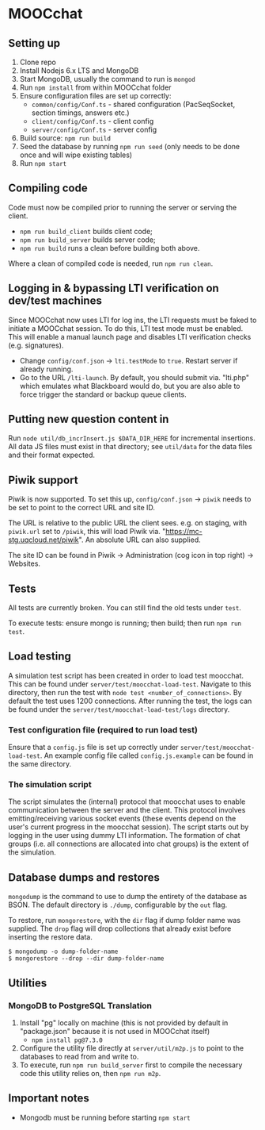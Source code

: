 # MOOCchat

## Setting up

1. Clone repo
2. Install Nodejs 6.x LTS and MongoDB
3. Start MongoDB, usually the command to run is `mongod`
4. Run `npm install` from within MOOCchat folder
5. Ensure configuration files are set up correctly:
   * `common/config/Conf.ts` - shared configuration (PacSeqSocket, section timings, answers etc.)
   * `client/config/Conf.ts` - client config
   * `server/config/Conf.ts` - server config
6. Build source: `npm run build`
7. Seed the database by running `npm run seed` (only needs to be done once and will wipe existing tables)
8. Run `npm start`

## Compiling code
Code must now be compiled prior to running the server or serving the client.

* `npm run build_client` builds client code;
* `npm run build_server` builds server code;
* `npm run build` runs a clean before building both above.

Where a clean of compiled code is needed, run `npm run clean`.

## Logging in & bypassing LTI verification on dev/test machines
Since MOOCchat now uses LTI for log ins, the LTI requests must be faked to initiate a MOOCchat session.
To do this, LTI test mode must be enabled. This will enable a manual launch page and disables LTI verification checks (e.g. signatures).

* Change `config/conf.json` -> `lti.testMode` to `true`. Restart server if already running.
* Go to the URL `/lti-launch`. By default, you should submit via. "lti.php" which emulates what Blackboard would do, but you are also able to force trigger the standard or backup queue clients.

## Putting new question content in
Run `node util/db_incrInsert.js $DATA_DIR_HERE` for incremental insertions. All data JS files must exist in that directory; see `util/data` for the data files and their format expected.

## Piwik support
Piwik is now supported. To set this up, `config/conf.json` -> `piwik` needs to be set to point to the correct URL and site ID.

The URL is relative to the public URL the client sees. e.g. on staging, with `piwik.url` set to `/piwik`, this will load Piwik via. "https://mc-stg.uqcloud.net/piwik".
An absolute URL can also supplied.

The site ID can be found in Piwik -> Administration (cog icon in top right) -> Websites.

## Tests
All tests are currently broken. You can still find the old tests under `test`.

To execute tests: ensure mongo is running; then build; then run `npm run test`.

## Load testing

A simulation test script has been created in order to load test moocchat. This can be found under `server/test/moocchat-load-test`. Navigate to this directory, then run the test with `node test <number_of_connections>`. By default the test uses 1200 connections. After running the test, the logs can be found under the `server/test/moocchat-load-test/logs` directory.

### Test configuration file (required to run load test)
Ensure that a `config.js` file is set up correctly under `server/test/moocchat-load-test`. An example config file called `config.js.example` can be found in the same directory.

### The simulation script
The script simulates the (internal) protocol that moocchat uses to enable communication between the server and the client. This protocol involves emitting/receiving various socket events (these events depend on the user's current progress in the moocchat session). The script starts out by logging in the user using dummy LTI information. The formation of chat groups (i.e. all connections are allocated into chat groups) is the extent of the simulation.

## Database dumps and restores
`mongodump` is the command to use to dump the entirety of the database as BSON. The default directory is `./dump`, configurable by the `out` flag.

To restore, run `mongorestore`, with the `dir` flag if dump folder name was supplied. The `drop` flag will drop collections that already exist before inserting the restore data. 

    $ mongodump -o dump-folder-name
    $ mongorestore --drop --dir dump-folder-name

## Utilities
### MongoDB to PostgreSQL Translation
1. Install "pg" locally on machine (this is not provided by default in 
   "package.json" because it is not used in MOOCchat itself)
   * `npm install pg@7.3.0`
2. Configure the utility file directly at `server/util/m2p.js` to point to the
   databases to read from and write to.
3. To execute, run `npm run build_server` first to compile the necessary code 
   this utility relies on, then `npm run m2p`.

## Important notes
* Mongodb must be running before starting `npm start`
